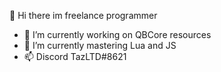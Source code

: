 👋 Hi there im freelance programmer

- 🔭 I’m currently working on QBCore resources
- 🌱 I’m currently mastering Lua and JS
- 📫 Discord TazLTD#8621
